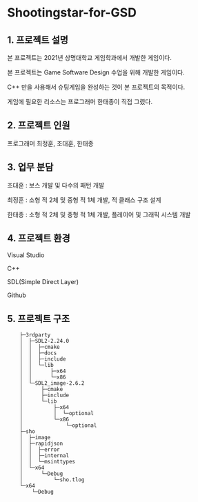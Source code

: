 # Shootingstar-for-GSD
## 1. 프로젝트 설명
본 프로젝트는 2021년 상명대학교 게임학과에서 개발한 게임이다.

본 프로젝트는 Game Software Design 수업을 위해 개발한 게임이다.

C++ 만을 사용해서 슈팅게임을 완성하는 것이 본 프로젝트의 목적이다.

게임에 필요한 리소스는 프로그래머 한태종이 직접 그렸다.

## 2. 프로젝트 인원
프로그래머 최정훈, 조대훈, 한태종 

## 3. 업무 분담
조대훈 : 보스 개발 및 다수의 패턴 개발

최정훈 : 소형 적 2체 및 중형 적 1체 개발, 적 클래스 구조 설계

한태종 : 소형 적 2체 및 중형 적 1체 개발, 플레이어 및 그래픽 시스템 개발

## 4. 프로젝트 환경
Visual Studio

C++

SDL(Simple Direct Layer)

Github

## 5. 프로젝트 구조
```
    ├─3rdparty
    │  ├─SDL2-2.24.0
    │  │  ├─cmake
    │  │  ├─docs
    │  │  ├─include
    │  │  └─lib
    │  │      ├─x64
    │  │      └─x86
    │  └─SDL2_image-2.6.2
    │      ├─cmake
    │      ├─include
    │      └─lib
    │          ├─x64
    │          │  └─optional
    │          └─x86
    │              └─optional
    ├─sho
    │  ├─image
    │  ├─rapidjson
    │  │  ├─error
    │  │  ├─internal
    │  │  └─msinttypes
    │  └─x64
    │      └─Debug
    │          └─sho.tlog
    └─x64
        └─Debug
```
